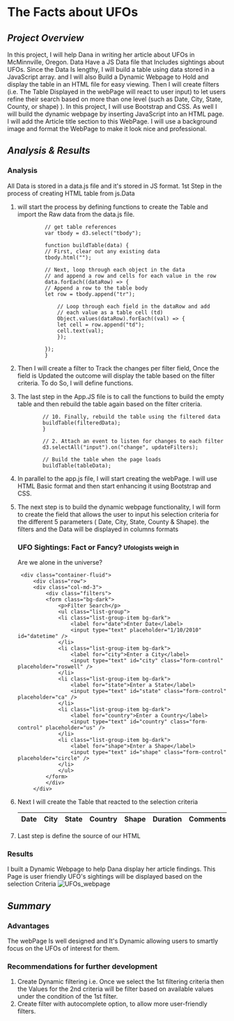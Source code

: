 # **The Facts about UFOs**

## _Project Overview_

In this project, I will help Dana in writing her article about UFOs in McMinnville, Oregon. Data Have a JS Data file that Includes sightings about UFOs. Since the Data Is lengthy, I will build a table using data stored in a JavaScript array. and I will also Build a Dynamic Webpage to Hold and display the table in an HTML file for easy viewing. Then I will create filters (i.e. The Table Displayed in the webPage will react to user input) to let users refine their search based on more than one level (such as Date, City, State, County, or shape) ). In this project, I will use Bootstrap and CSS. As well I will build the dynamic webpage by inserting JavaScript into an HTML page. I will add the Article title section to this WebPage. I will use a background image and format the WebPage to make it look nice and professional.

## _Analysis & Results_

### Analysis

All Data is stored in a data.js file and it's stored in JS format. 1st Step in the process of creating HTML table from js.Data

1.  will start the process by defining functions to create the Table and import the Raw data from the data.js file.
<!--     // from data.js
    const tableData = data;
    console.log("tableData")
    console.log(tableData)
 -->
                // get table references
                var tbody = d3.select("tbody");

                function buildTable(data) {
                // First, clear out any existing data
                tbody.html("");

                // Next, loop through each object in the data
                // and append a row and cells for each value in the row
                data.forEach((dataRow) => {
                // Append a row to the table body
                let row = tbody.append("tr");

                    // Loop through each field in the dataRow and add
                    // each value as a table cell (td)
                    Object.values(dataRow).forEach((val) => {
                    let cell = row.append("td");
                    cell.text(val);
                    });

                });
                }

2.  Then I will create a filter to Track the changes per filter field, Once the field is Updated the outcome will display the table based on the filter criteria. To do So, I will define functions.
<!--     // 1. Create a variable to keep track of all the filters as an object.
    var filters = {};

                // 3. Create a function that updates the filters.

                function updateFilters() {

                // 4a. Create a variable that saves the element that was changed using d3.select().
                let changedElement = d3.select(this);
                // 4b. Save the value that was changed as a variable.
                let elementValue = changedElement.property("value");
                // 4c. Save the id of the filter that was changed as a variable.
                let filterId = changedElement.attr("id");

                console.log("elementValue= ", elementValue)
                console.log("filterId= ", filterId)

                // 5. If a filter value was entered then add that filterId and value
                // to the filters list. Otherwise, clear that filter from the filters object.
                if (elementValue) {
                filters[filterId] = elementValue;
                }
                else {
                delete filters[filterId];
                }

                // 6. Call function to apply all filters and rebuild the table
                filterTable();
                }

                // 7. Create a function that filters the table when data is entered.
                function filterTable() {

                // 8. Set the filtered data to the tableData.
                let filteredData = tableData;

                // 9. Loop through all of the filters and keep any data that
                // matches the filter values
                Object.entries(filters).forEach(([key, value]) => {
                filteredData = filteredData.filter(row => row[key] === value);
                }); -->

3.  The last step in the App.JS file is to call the functions to build the empty table and then rebuild the table again based on the filter criteria.

                // 10. Finally, rebuild the table using the filtered data
                buildTable(filteredData);
                }

                // 2. Attach an event to listen for changes to each filter
                d3.selectAll("input").on("change", updateFilters);

                // Build the table when the page loads
                buildTable(tableData);
4. In parallel to the app.js file, I will start creating the webPage. I will use HTML Basic format and then start enhancing it using Bootstrap and CSS.
<!--        <!DOCTYPE html>
        <html lang="en">
        <head>
            <meta charset="UTF-8">
            <meta http-equiv="X-UA-Compatible" content="IE=edge">
            <meta name="viewport" content="width=device-width, initial-scale=1.0">
            <title>UFO Finder</title>
            <link
            rel="stylesheet"
            href="https://maxcdn.bootstrapcdn.com/bootstrap/4.0.0/css/bootstrap.min.css"
            integrity="sha384-Gn5384xqQ1aoWXA+058RXPxPg6fy4IWvTNh0E263XmFcJlSAwiGgFAW/dAiS6JXm"
            crossorigin="anonymous"/>
            <link rel="stylesheet" href="static/css/style.css" />
        </head> -->
5. The next step is to build the dynamic webpage functionality, I will form to create the field that allows the user to input his selection criteria for the different 5 parameters ( Date, City, State, County & Shape). the filters and the Data will be displayed in columns formats                <div class="container-fluid">
            <div class="row">
            <div class="col-md-4 article-title">
                <h3>UFO Sightings: Fact or Fancy? <small>Ufologists weigh in</small></h3>
            </div>
            <div class="col-md-8 article-p">
                <p>
                Are we alone in the universe?
                </p>
            </div>
            </div>
        </div>

        <div class="container-fluid">
            <div class="row">
            <div class="col-md-3">
                <div class="filters">
                <form class="bg-dark">
                    <p>Filter Search</p>
                    <ul class="list-group">
                    <li class="list-group-item bg-dark">
                        <label for="date">Enter Date</label>
                        <input type="text" placeholder="1/10/2010" id="datetime" />
                    </li>
                    <li class="list-group-item bg-dark">
                        <label for="city">Enter a City</label>
                        <input type="text" id="city" class="form-control" placeholder="roswell" />
                    </li>
                    <li class="list-group-item bg-dark">
                        <label for="state">Enter a State</label>
                        <input type="text" id="state" class="form-control" placeholder="ca" />
                    </li>
                    <li class="list-group-item bg-dark">
                        <label for="country">Enter a Country</label>
                        <input type="text" id="country" class="form-control" placeholder="us" />
                    </li>
                    <li class="list-group-item bg-dark">
                        <label for="shape">Enter a Shape</label>
                        <input type="text" id="shape" class="form-control" placeholder="circle" />
                    </li>
                    </ul>
                </form>
                </div>
            </div>
6. Next I will create the Table that reacted to the selection criteria
             <div class="col-md-9">
            <table class="table table-striped">
              <thead>
                <tr>
                  <th>Date</th>
                  <th>City</th>
                  <th>State</th>
                  <th>Country</th>
                  <th>Shape</th>
                  <th>Duration</th>
                  <th>Comments</th>
                </tr>
              </thead>
              <tbody></tbody>
            </table>
          </div>
        </div>
      </div>
    </div>
    <script src="https://cdnjs.cloudflare.com/ajax/libs/d3/4.11.0/d3.js"></script> 

7. Last step is define the source of our HTML 
       <script src="https://cdnjs.cloudflare.com/ajax/libs/d3/4.11.0/d3.js"></script>
       <script src="static/js/data.js"></script>
       <script src="static/js/app.js"></script> 

### Results
I built a Dynamic Webpage to help Dana display her article findings. This Page is user friendly UFO's sightings  will be displayed based on the selection Criteria 
   ![UFOs_webpage](https://user-images.githubusercontent.com/80013773/120154730-02763d00-c1a5-11eb-920a-a457796a3296.PNG)

## _Summary_

### Advantages
The webPage Is well designed and It's Dynamic allowing users to smartly focus on the UFOs of interest for them. 

### Recommendations for further development 
1. Create Dynamic filtering i.e. Once we select the 1st filtering criteria then the Values for the 2nd criteria will be filter based on available values under the condition of the 1st filter. 
2. Create filter with autocomplete option, to allow more user-friendly filters.  
